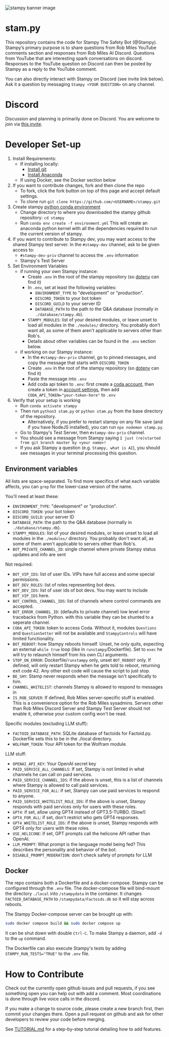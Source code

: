 ![stampy banner image](https://github.com/StampyAI/stampy/blob/master/images/readme-header.png)

<!-- The best dimensions for the banner is **1280x650px**. -->

# stam.py

This repository contains the code for Stampy The Safety Bot (@Stampy). Stampy’s primary purpose is to share questions from Rob Miles YouTube comments section and responses from Rob Miles AI Discord. Questions from YouTube that are interesting spark conversations on discord. Responses to the YouTube question on Discord can then be posted by Stampy as a reply to the YouTube comment.

You can also directly interact with Stampy on Discord (see invite link below). Ask it a question by messaging `Stampy <YOUR QUESTION>` on any channel.

# Discord

Discussion and planning is primarily done on Discord. You are welcome to join via [this invite](https://discord.com/invite/7wjJbFJnSN).
# Developer Set-up

1. Install Requirements:
    * If installing locally:
        - [Install git](https://git-scm.com/book/en/v2/Getting-Started-Installing-Git)
        - [Install Anaconda](https://docs.anaconda.com/anaconda/install/)
    * If using Docker, see the Docker section below
1. If you want to contribute changes, fork and then clone the repo
    * To fork, click the fork button on top of this page and accept default settings.
    * To clone run `git clone https://github.com/<USERNAME>/stampy.git`
1. Create stampy [python conda environment](https://docs.conda.io/projects/conda/en/latest/user-guide/tasks/manage-environments.html)
    * Change directory to where you downloaded the stampy github repository: `cd stampy`
    * Run `conda env create -f environment.yml` This will create an anaconda python kernel with all the dependencies required to run the current version of stampy.
1. If you want to contribute to Stampy dev, you may want access to the shared Stampy test server. In the `#stampy-dev` channel, ask to be given access to:
    * `#stampy-dev-priv` channel to access the `.env` information
    * Stampy's Test Server
1. Set Environment Variables
    * if running your own Stampy instance:
       * Create `.env` in the root of the stampy repository (so [dotenv](https://pypi.org/project/python-dotenv/) can find it)
       * In `.env`, set at least the following variables:
         - `ENVIRONMENT_TYPE` to "development" or "production".
         - `DISCORD_TOKEN` to your bot token
         - `DISCORD_GUILD` to your server ID
         - `DATABASE_PATH` to the path to the Q&A database (normally in `./database/stampy.db`).
        - `STAMPY_MODULES`: list of your desired modules, or leave unset to load all modules in the `./modules/` directory. You probably don't want all, as some of them aren't applicable to servers other than Rob's.
         - Details about other variables can be found in the `.env` section below.
    * if working on our Stampy instance:
        * In the `#stampy-dev-priv` channel, go to pinned messages, and copy the message that starts with `DISCORD_TOKEN`
        * Create `.env` in the root of the stampy repository (so [dotenv](https://pypi.org/project/python-dotenv/) can find it)
        * Paste the message into `.env`
        * Add coda api token to `.env`: first create a [coda account](https://coda.io/), then create a token in [account settings](https://coda.io/account), then add `CODA_API_TOKEN="your-token-here"` to `.env`
1. Verify that your setup is working
    * Run `conda activate stampy`
    * Then run `python3 stam.py` or `python stam.py` from the base directory of the repository.
      * Alternatively, if you prefer to restart stampy on any file save (and if you have NodeJS installed), you can run `npx nodemon stamp.py`.
    * Go to Stampy's Test Server, then `#stampy-dev-priv` channel.
    * You should see a message from Stampy saying `I just (re)started from git branch master by <your name>!`
    * If you ask Stampy a question (e.g. `Stampy, what is AI`), you should see messages in your terminal processing this question.

## Environment variables

All lists are space-separated. To find more specifics of what each variable affects, you can `grep` for the lower-case version of the name.

You'll need at least these:

- `ENVIRONMENT_TYPE`: "development" or "production".
- `DISCORD_TOKEN`: your bot token
- `DISCORD_GUILD`: your server ID
- `DATABASE_PATH`: the path to the Q&A database (normally in `./database/stampy.db`).
- `STAMPY_MODULES`: list of your desired modules, or leave unset to load all modules in the `./modules/` directory. You probably don't want all, as some of them aren't applicable to servers other than Rob's.
- `BOT_PRIVATE_CHANNEL_ID`: single channel where private Stampy status updates and info are sent

Not required:

- `BOT_VIP_IDS`: list of user IDs. VIPs have full access and some special permissions.
- `BOT_DEV_ROLES`: list of roles representing bot devs.
- `BOT_DEV_IDS`: list of user ids of bot devs. You may want to include `BOT_VIP_IDS` here.
- `BOT_CONTROL_CHANNEL_IDS`: list of channels where control commands are accepted.
- `BOT_ERROR_CHANNEL_ID`: (defaults to private channel) low level error tracebacks from Python. with this variable they can be shunted to a seperate channel.
- `CODA_API_TOKEN`: token to access Coda. Without it, modules `Questions` and `QuestionSetter` will not be available and `StampyControls` will have limited functionality.
- `BOT_REBOOT`: how Stampy reboots himself. Unset, he only quits, expecting an external `while true` loop (like in `runstampy`/Dockerfile). Set to `exec` he will try to relaunch himself from his own CLI arguments.
- `STOP_ON_ERROR`: Dockerfile/`runstampy` only, unset `BOT_REBOOT` only. If defined, will only restart Stampy when he gets told to reboot, returning exit code 42. Any other exit code will cause the script to just stop.
- `BE_SHY`: Stamp never responds when the message isn't specifically to him.
- `CHANNEL_WHITELIST`: channels Stampy is allowed to respond to messages in
- `IS_ROB_SERVER`: If defined, Rob Miles server-specific stuff is enabled. This is a convenience option for the Rob Miles sysadmins. Servers other than Rob Miles Discord Server and Stampy Test Server should not enable it, otherwise your custom config won't be read.

Specific modules (excluding LLM stuff):

- `FACTOID_DATABASE_PATH`: SQLite database of factoids for Factoid.py. Dockerfile sets this to be in the ./local directory.
- `WOLFRAM_TOKEN`: Your API token for the Wolfram module.

LLM stuff:

- `OPENAI_API_KEY`: Your OpenAI secret key
- `PAID_SERVICE_ALL_CHANNELS`: If set, Stampy is not limited in what channels he can call on paid services.
- `PAID_SERVICE_CHANNEL_IDS`: if the above is unset, this is a list of channels where Stampy is allowed to call paid services.
- `PAID_SERVICE_FOR_ALL`: if set, Stampy can use paid services to respond to anyone.
- `PAID_SERVICE_WHITELIST_ROLE_IDS`: if the above is unset, Stampy responds with paid services only for users with these roles.
- `GPT4`: if set, allow using GPT4 instead of GPT3.5-TURBO. (Slow!)
- `GPT4_FOR_ALL`: if set, don't restrict who gets GPT4 responses.
- `GPT4_WHITELIST_ROLE_IDS`: if the above is unset, Stampy responds with GPT4 only for users with these roles.
- `USE_HELICONE`: if set, GPT prompts call the helicone API rather than OpenAI.
- `LLM_PROMPT`: What prompt is the language model being fed? This describes the personality and behavior of the bot.
- `DISABLE_PROMPT_MODERATION`: don't check safety of prompts for LLM

## Docker

The repo contains both a Dockerfile and a docker-compose. Stampy can be configured through the `.env` file. The docker-compose file will bind-mount the directory `./local` into `/stampydata` in the container. It changes `FACTOID_DATABASE_PATH` to `/stampydata/Factoids.db` so it will stay across reboots.

The Stampy Docker-compose server can be brought up with:

``` sh
sudo docker compose build && sudo docker compose up
```

It can be shut down with double `Ctrl-C`. To make Stampy a daemon, add `-d` to the `up` command.

The Dockerfile can also execute Stampy's tests by adding `STAMPY_RUN_TESTS="TRUE"` to the `.env` file.

# How to Contribute

Check out the currently open github issues and pull requests, if you see something open you can help out with add a comment. Most coordinations is done through live voice calls in the discord.

If you make a change to source code, please create a new branch first, then commit your changes there. Open a pull request on github and ask for other developers to review your code before merging.

See [TUTORIAL.md](https://github.com/StampyAI/stampy/blob/master/TUTORIAL.md) for a step-by-step tutorial detailing how to add features.
